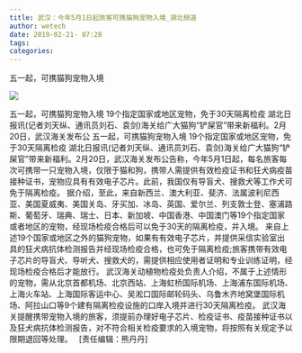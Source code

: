 ```yaml
---
title: 武汉：今年5月1日起旅客可携猫狗宠物入境_湖北频道
author: wetech
date: 2019-02-21- 07:28
tags: 
categories: 
---
```

五一起，可携猫狗宠物入境
<!-- more -->
                
<img align="center" border="0" src="http://p2.ifengimg.com/a/2016/0810/204c433878d5cf9size1_w16_h16.png" />
                
            
五一起，可携猫狗宠物入境 19个指定国家或地区宠物，免于30天隔离检疫 湖北日报讯(记者刘天纵、通讯员刘石、袁剑)海关给广大猫狗“铲屎官”带来新福利。2月20日，武汉海关发布公
五一起，可携猫狗宠物入境
19个指定国家或地区宠物，免于30天隔离检疫
湖北日报讯(记者刘天纵、通讯员刘石、袁剑)海关给广大猫狗“铲屎官”带来新福利。2月20日，武汉海关发布公告称，今年5月1日起，每名旅客每次可携带一只宠物入境，仅限于猫和狗，携带人需提供有效检疫证书和狂犬病疫苗接种证书，宠物应具有有效电子芯片。此前，我国仅有导盲犬、搜救犬等工作犬可免于隔离检疫。
据介绍，至此，来自新西兰、澳大利亚、斐济、法属波利尼西亚、美国夏威夷、美国关岛、牙买加、冰岛、英国、爱尔兰、列支敦士登、塞浦路斯、葡萄牙、瑞典、瑞士、日本、新加坡、中国香港、中国澳门等19个指定国家或者地区的宠物，经现场检疫合格后可以免于30天的隔离检疫，并入境。
来自上述19个国家或地区之外的猫狗宠物，如果有有效电子芯片，并提供采信实验室出具的狂犬病抗体检测报告并经现场检疫合格，也可免于隔离检疫;旅客携带有效电子芯片的导盲犬、导听犬、搜救犬的，需提供相应使用者证明和专业训练证明，经现场检疫合格后才能放行。
武汉海关动植物检疫处负责人介绍，不属于上述情形的宠物，需从北京首都机场、北京西站、上海虹桥国际机场、上海浦东国际机场、上海火车站、上海国际客运中心、吴淞口国际邮轮码头、乌鲁木齐地窝堡国际机场、阿拉山口等9个建有隔离检疫设施的口岸入境并进行30天隔离检疫。
武汉海关提醒携带宠物入境的旅客，须提前办理好电子芯片、检疫证书、疫苗接种证书以及狂犬病抗体检测报告，对不符合相关检疫要求的入境宠物，将按照有关规定予以限期退回等处理。
 
[责任编辑：熊丹丹]
            
